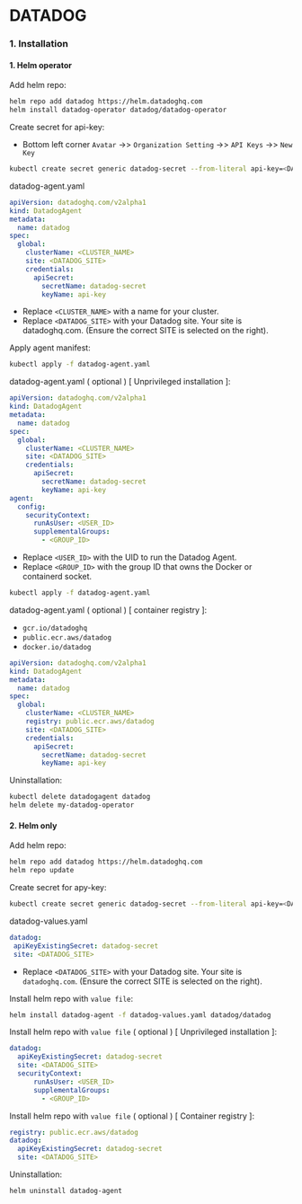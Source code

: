 # DATADOG

### 1. Installation
#### 1. Helm operator
Add helm repo:
```bash
helm repo add datadog https://helm.datadoghq.com
helm install datadog-operator datadog/datadog-operator
```

Create secret for api-key:
* Bottom left corner `Avatar` ->> `Organization Setting` ->> `API Keys` ->> `New Key`
```bash
kubectl create secret generic datadog-secret --from-literal api-key=<DATADOG_API_KEY>
```

datadog-agent.yaml
```yaml
apiVersion: datadoghq.com/v2alpha1
kind: DatadogAgent
metadata:
  name: datadog
spec:
  global:
    clusterName: <CLUSTER_NAME>
    site: <DATADOG_SITE>
    credentials:
      apiSecret:
        secretName: datadog-secret
        keyName: api-key
```
* Replace `<CLUSTER_NAME>` with a name for your cluster.
* Replace `<DATADOG_SITE>` with your Datadog site. Your site is datadoghq.com. (Ensure the correct SITE is selected on the right).

Apply agent manifest:
```bash
kubectl apply -f datadog-agent.yaml
```

datadog-agent.yaml ( optional ) [ Unprivileged installation ]:
```yaml
apiVersion: datadoghq.com/v2alpha1
kind: DatadogAgent
metadata:
  name: datadog
spec:
  global:
    clusterName: <CLUSTER_NAME>
    site: <DATADOG_SITE>
    credentials:
      apiSecret:
        secretName: datadog-secret
        keyName: api-key
agent:
  config:
    securityContext:
      runAsUser: <USER_ID>
      supplementalGroups:
        - <GROUP_ID>
```
* Replace `<USER_ID>` with the UID to run the Datadog Agent.
* Replace `<GROUP_ID>` with the group ID that owns the Docker or containerd socket.

```bash
kubectl apply -f datadog-agent.yaml
```

datadog-agent.yaml ( optional ) [ container registry ]:
* `gcr.io/datadoghq`
* `public.ecr.aws/datadog`
* `docker.io/datadog`
```yaml
apiVersion: datadoghq.com/v2alpha1
kind: DatadogAgent
metadata:
  name: datadog
spec:
  global:
    clusterName: <CLUSTER_NAME>
    registry: public.ecr.aws/datadog
    site: <DATADOG_SITE>
    credentials:
      apiSecret:
        secretName: datadog-secret
        keyName: api-key
```

Uninstallation:
```bash
kubectl delete datadogagent datadog
helm delete my-datadog-operator
```

#### 2. Helm only
Add helm repo:
```bash
helm repo add datadog https://helm.datadoghq.com
helm repo update
```

Create secret for apy-key:
```bash
kubectl create secret generic datadog-secret --from-literal api-key=<DATADOG_API_KEY>
```

datadog-values.yaml
```yaml
datadog:
 apiKeyExistingSecret: datadog-secret
 site: <DATADOG_SITE>
```
* Replace `<DATADOG_SITE>` with your Datadog site. Your site is `datadoghq.com`. (Ensure the correct SITE is selected on the right).

Install helm repo with `value file`:
```bash
helm install datadog-agent -f datadog-values.yaml datadog/datadog
```

Install helm repo with `value file` ( optional ) [ Unprivileged installation ]:
```yaml
datadog:
  apiKeyExistingSecret: datadog-secret
  site: <DATADOG_SITE>
  securityContext:
      runAsUser: <USER_ID>
      supplementalGroups:
        - <GROUP_ID>
```

Install helm repo with `value file` ( optional ) [ Container registry ]:
```yaml
registry: public.ecr.aws/datadog
datadog:
  apiKeyExistingSecret: datadog-secret
  site: <DATADOG_SITE>
```

Uninstallation:
```bash
helm uninstall datadog-agent
```

